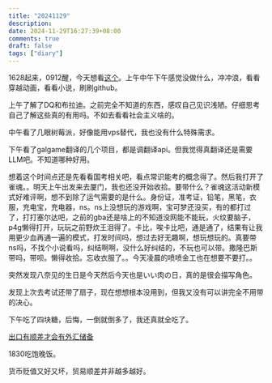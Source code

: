 ```yaml
---
title: "20241129"
description: 
date: 2024-11-29T16:27:39+08:00
comments: true
draft: false
tags: ["diary"]
---
```

1628起来，0912醒，今天想看[这个](https://github.com/clash-verge-rev/clash-verge-rev)。上午中午下午感觉没做什么，冲冲浪，看看穿越动画，看看小说，刷刷github。

上午了解了DQ和布拉迪。之前完全不知道的东西，感叹自己见识浅陋。仔细思考自己了解这些真的有用吗。不如去看看社会主义啥的。

中午看了几眼树莓派，好像能用vps替代，我也没有什么特殊需求。

下午看了galgame翻译的几个项目，都是调翻译api。但我觉得真翻译还是需要LLM吧。不知道哪种好用。

想着这个时间点还是先看看国考相关吧，看点常识能考的概念得了。然后我打开了雀魂。。明天上午出发来去厦门，我也还没开始收拾。要带什么？雀魂这活动新模式好难评啊，想不到除了运气需要的是什么。身份证，准考证，铅笔，黑笔，衣服，充电宝，充电器，ns。ns上没想玩的游戏啊，宝可梦还没买，有的都打过了，打打塞尔达吧，之前的gba还是啥上的不知道没网能不能玩，火纹要脑子，p4g懒得打开，玩玩之前野炊王泪得了。卡比，唉卡比吧，通是通了，结果有让我用更少血再通一遍的模式，打发时间吗，想过去好无趣啊，想玩想玩的。真要带ns吗，不找个小说看吗，纠结啊啊，没什么好纠结的，不玩也可以带。撒隆巴斯带吗，带呗。懒得收拾。忘收衣服了。。今天凌晨的喷喷金工也在想要不要打。。

突然发现八奈见的生日是今天然后今天也是いい肉の日，真的是很会描写角色。

发现上次去考试还带了扇子，现在想想根本没用到，但我又没有可以讲完全不用带的决心。

下午吃了四块糖，后悔，一倒就倒多了，我还真就全吃了。

[出口有顺差才会有外汇储备](https://www.bilibili.com/video/BV1fcm8Y6EjK)

1830吃饱晚饭。

货币贬值又好又坏，贸易顺差并非越多越好。